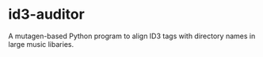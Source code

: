 # id3-auditor
A mutagen-based Python program to align ID3 tags with directory names in large music libaries.
